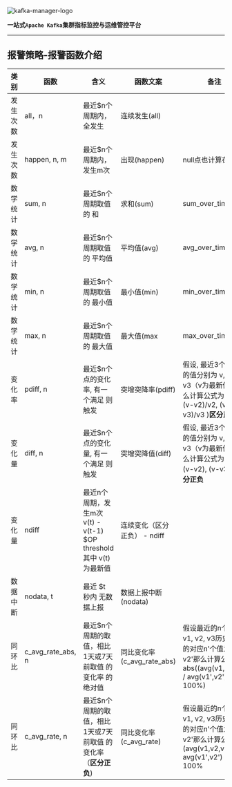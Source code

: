 ![kafka-manager-logo](kafka-manager/assets/images/common/logo_name.png)

**一站式`Apache Kafka`集群指标监控与运维管控平台**

---


## 报警策略-报警函数介绍



| 类别 | 函数 | 含义 |函数文案 |备注  |
| --- | --- | --- | --- | --- |
| 发生次数 |all，n  | 最近$n个周期内，全发生 | 连续发生(all) |  |
| 发生次数 | happen, n, m | 最近$n个周期内，发生m次 | 出现(happen) | null点也计算在n内 |
| 数学统计 | 	sum, n | 最近$n个周期取值 的 和 | 求和(sum) | sum_over_time |
| 数学统计 | avg, n | 最近$n个周期取值 的 平均值 | 平均值(avg) | avg_over_time |
| 数学统计 | min, n | 最近$n个周期取值 的 最小值 | 最小值(min) | min_over_time |
| 数学统计	 | max, n | 最近$n个周期取值 的 最大值 | 最大值(max | max_over_time |
| 变化率 | pdiff, n | 最近$n个点的变化率, 有一个满足 则触发 | 突增突降率(pdiff) | 假设, 最近3个周期的值分别为 v, v2, v3（v为最新值）那么计算公式为 any( (v-v2)/v2, (v-v3)/v3 )**区分正负** |
| 变化量 | diff, n | 最近$n个点的变化量, 有一个满足 则触发 | 突增突降值(diff) | 假设, 最近3个周期的值分别为 v, v2, v3（v为最新值）那么计算公式为 any( (v-v2), (v-v3) )**区分正负** |
| 变化量 | ndiff | 最近n个周期，发生m次 v(t) - v(t-1) $OP threshold其中 v(t) 为最新值 | 连续变化（区分正负） - ndiff	 |  |
| 数据中断 | nodata, t | 最近 $t 秒内 无数据上报 | 数据上报中断(nodata) |  |
| 同环比 | c_avg_rate_abs, n | 最近$n个周期的取值，相比 1天或7天前取值 的变化率 的绝对值 | 同比变化率(c_avg_rate_abs) | 假设最近的n个值为 v1, v2, v3历史取到的对应n'个值为 v1', v2'那么计算公式为abs((avg(v1,v2,v3) / avg(v1',v2') -1)* 100%) |
| 同环比 | c_avg_rate, n | 最近$n个周期的取值，相比 1天或7天前取值 的变化率（**区分正负**) | 同比变化率(c_avg_rate) | 假设最近的n个值为 v1, v2, v3历史取到的对应n'个值为 v1', v2'那么计算公式为(avg(v1,v2,v3) / avg(v1',v2') -1)* 100% |
